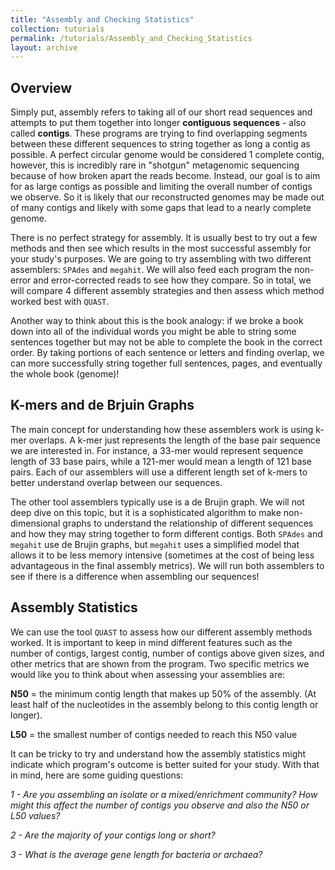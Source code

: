 ```yaml
---
title: "Assembly and Checking Statistics"
collection: tutorials
permalink: /tutorials/Assembly_and_Checking_Statistics
layout: archive
---
```




## Overview

Simply put, assembly refers to taking all of our short read sequences and attempts to put them together into longer **contiguous sequences** - also called **contigs**. These programs are trying to find overlapping segments between these different sequences to string together as long a contig as possible. A perfect circular genome would be considered 1 complete contig, however, this is incredibly rare in "shotgun" metagenomic sequencing because of how broken apart the reads become. Instead, our goal is to aim for as large contigs as possible and limiting the overall number of contigs we observe. So it is likely that our reconstructed genomes may be made out of many contigs and likely with some gaps that lead to a nearly complete genome.

There is no perfect strategy for assembly. It is usually best to try out a few methods and then see which results in the most successful assembly for your study's purposes. We are going to try assembling with two different assemblers: `SPAdes` and `megahit`. We will also feed each program the non-error and error-corrected reads to see how they compare. So in total, we will compare 4 different assembly strategies and then assess which method worked best with `QUAST`. 


Another way to think about this is the book analogy: if we broke a book down into all of the individual words you might be able to string some sentences together but may not be able to complete the book in the correct order. By taking portions of each sentence or letters and finding overlap, we can more successfully string together full sentences, pages, and eventually the whole book (genome)!


## K-mers and de Brjuin Graphs

The main concept for understanding how these assemblers work is using k-mer overlaps. A k-mer just represents the length of the base pair sequence we are interested in. For instance, a 33-mer would represent sequence length of 33 base pairs, while a 121-mer would mean a length of 121 base pairs. Each of our assemblers will use a different length set of k-mers to better understand overlap between our sequences.

The other tool assemblers typically use is a de Brujin graph. We will not deep dive on this topic, but it is a sophisticated algorithm to make non-dimensional graphs to understand the relationship of different sequences and how they may string together to form different contigs. Both `SPAdes` and `megahit` use de Brujin graphs, but `megahit` uses a simplified model that allows it to be less memory intensive (sometimes at the cost of being less advantageous in the final assembly metrics). We will run both assemblers to see if there is a difference when assembling our sequences!


## Assembly Statistics

We can use the tool `QUAST` to assess how our different assembly methods worked. It is important to keep in mind different features such as the number of contigs, largest contig, number of contigs above given sizes, and other metrics that are shown from the program. Two specific metrics we would like you to think about when assessing your assemblies are:


**N50** = the minimum contig length that makes up 50% of the assembly. (At least half of the nucleotides in the assembly belong to this contig length or longer).

**L50** = the smallest number of contigs needed to reach this N50 value


It can be tricky to try and understand how the assembly statistics might indicate which program's outcome is better suited for your study. With that in mind, here are some guiding questions:

*1 - Are you assembling an isolate or a mixed/enrichment community? How might this affect the number of contigs you observe and also the N50 or L50 values?*

*2 - Are the majority of your contigs long or short?*

*3 - What is the average gene length for bacteria or archaea?*
